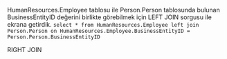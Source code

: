 HumanResources.Employee tablosu ile Person.Person tablosunda bulunan BusinessEntityID değerini birlikte görebilmek için LEFT JOIN sorgusu ile ekrana getirdik.
`select * from HumanResources.Employee left join Person.Person on HumanResources.Employee.BusinessEntityID = Person.Person.BusinessEntityID`

RIGHT JOIN
